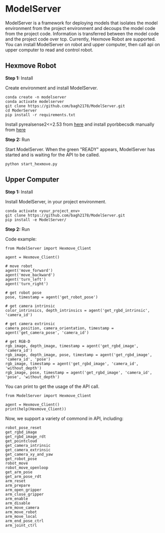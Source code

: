 # ModelServer

ModelServer is a framework for deploying models that isolates the model environment from the project environment and decoups the model code from the project code. Information is transferred between the model code and the project code over tcp. Currently, Hexmove Robot are supported. You can install ModelServer on robot and upper computer, then call api on upper computer to read and control robot.

## Hexmove Robot

**Step 1:** Install

Create environment and install ModelServer.

```
conda create -n modelserver
conda activate modelserver
git clone https://github.com/bagh2178/ModelServer.git
cd ModerServer
pip install -r requirements.txt
```

Install pyrealsense2<=2.53 from [here](https://github.com/IntelRealSense/librealsense) and install pyorbbecsdk manually from [here](https://github.com/orbbec/pyorbbecsdk)

**Step 2:** Run

Start ModelServer. When the green "READY" appears, ModelServer has started and is waiting for the API to be called.

```
python start_hexmove.py
```



## Upper Computer

**Step 1:** Install

Install ModelServer, in your project environment.

```
conda activate <your_project_env>
git clone https://github.com/bagh2178/ModelServer.git
pip install -e ModelServer/
```

**Step 2:** Run

Code example:

```
from ModelServer import Hexmove_Client

agent = Hexmove_Client()

# move robot
agent('move_forward')
agent('move_backward')
agent('turn_left')
agent('turn_right')

# get robot pose
pose, timestamp = agent('get_robot_pose')

# get camera intrinsic
color_intrinsics, depth_intrinsics = agent('get_rgbd_intrinsic', 'camera_id')

# get camera extrinsic
camera_position, camera_orientation, timestamp = agent('get_camera_pose', 'camera_id')

# get RGB-D
rgb_image, depth_image, timestamp = agent('get_rgbd_image', 'camera_id')
rgb_image, depth_image, pose, timestamp = agent('get_rgbd_image', 'camera_id', 'pose')
rgb_image, timestamp = agent('get_rgbd_image', 'camera_id', 'without_depth')
rgb_image, pose, timestamp = agent('get_rgbd_image', 'camera_id', 'pose', 'without_depth')
```

You can print to get the usage of the API call.

```
from ModelServer import Hexmove_Client

agent = Hexmove_Client()
print(help(Hexmove_Client))
```

Now, we support a variety of commond in API, including:

```
robot_pose_reset
get_rgbd_image
get_rgbd_image_rdt
get_pointcloud
get_camera_intrinsic
get_camera_extrinsic
get_camera_xy_and_yaw
get_robot_pose
robot_move
robot_move_openloop
get_arm_pose
get_arm_pose_rdt
arm_reset
arm_prepare
arm_open_gripper
arm_close_gripper
arm_enable
arm_disable
arm_move_camera
arm_move_robot
arm_move_local
arm_end_pose_ctrl
arm_joint_ctrl
```
